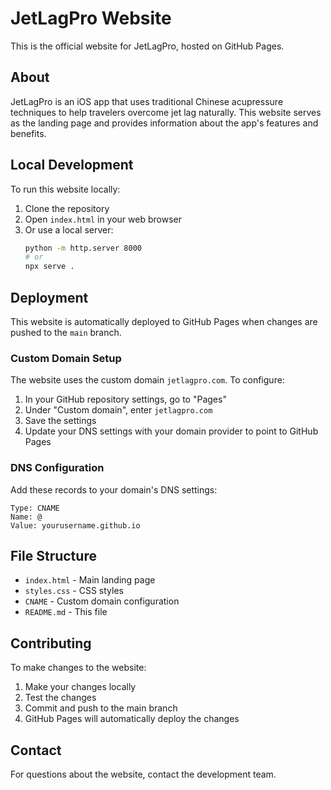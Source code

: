 # JetLagPro Website

This is the official website for JetLagPro, hosted on GitHub Pages.

## About

JetLagPro is an iOS app that uses traditional Chinese acupressure techniques to help travelers overcome jet lag naturally. This website serves as the landing page and provides information about the app's features and benefits.

## Local Development

To run this website locally:

1. Clone the repository
2. Open `index.html` in your web browser
3. Or use a local server:
   ```bash
   python -m http.server 8000
   # or
   npx serve .
   ```

## Deployment

This website is automatically deployed to GitHub Pages when changes are pushed to the `main` branch.

### Custom Domain Setup

The website uses the custom domain `jetlagpro.com`. To configure:

1. In your GitHub repository settings, go to "Pages"
2. Under "Custom domain", enter `jetlagpro.com`
3. Save the settings
4. Update your DNS settings with your domain provider to point to GitHub Pages

### DNS Configuration

Add these records to your domain's DNS settings:

```
Type: CNAME
Name: @
Value: yourusername.github.io
```

## File Structure

- `index.html` - Main landing page
- `styles.css` - CSS styles
- `CNAME` - Custom domain configuration
- `README.md` - This file

## Contributing

To make changes to the website:

1. Make your changes locally
2. Test the changes
3. Commit and push to the main branch
4. GitHub Pages will automatically deploy the changes

## Contact

For questions about the website, contact the development team. 